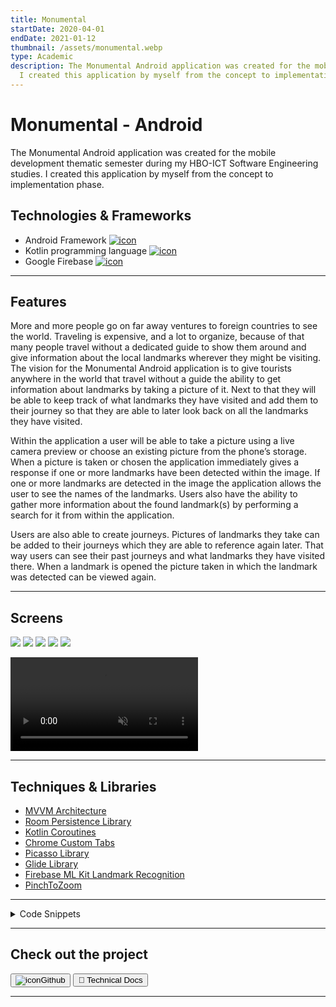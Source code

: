 ```yaml
---
title: Monumental
startDate: 2020-04-01
endDate: 2021-01-12
thumbnail: /assets/monumental.webp
type: Academic
description: The Monumental Android application was created for the mobile development thematic semester during my HBO-ICT Software Engineering studies.
  I created this application by myself from the concept to implementation phase. 
---
```

# Monumental - Android

The Monumental Android application was created for the mobile development thematic semester during my HBO-ICT Software Engineering studies.
I created this application by myself from the concept to implementation phase.

## Technologies & Frameworks

* Android Framework [![icon](/assets/android.png)](https://developer.android.com/)
* Kotlin programming language [![icon](/assets/kotlin.png)](https://kotlinlang.org/)
* Google Firebase [![icon](/assets/firebase.png)](https://firebase.google.com/)

- - -

## Features

More and more people go on far away ventures to foreign countries to see the world.
Traveling is expensive, and a lot to organize, because of that many people travel without a
dedicated guide to show them around and give information about the local landmarks
wherever they might be visiting. The vision for the Monumental Android application is to give
tourists anywhere in the world that travel without a guide the ability to get information about
landmarks by taking a picture of it. Next to that they will be able to keep track of what
landmarks they have visited and add them to their journey so that they are able to later look
back on all the landmarks they have visited.

Within the application a user will be able to take a picture using a live camera preview or
choose an existing picture from the phone’s storage. When a picture is taken or chosen the
application immediately gives a response if one or more landmarks have been detected
within the image. If one or more landmarks are detected in the image the application allows
the user to see the names of the landmarks. Users also have the ability to gather more
information about the found landmark(s) by performing a search for it from within the
application.

Users are also able to create journeys. Pictures of landmarks they take can be added to their
journeys which they are able to reference again later. That way users can see their past
journeys and what landmarks they have visited there. When a landmark is opened the picture
taken in which the landmark was detected can be viewed again.

- - -

## Screens

<div class="images-grid">
<img src="/assets/monumental_1.webp" />
<img src="/assets/monumental_2.webp" />
<img src="/assets/monumental_3.webp" />
<img src="/assets/monumental_4.webp" />
<img src="/assets/monumental_5.webp" />
</div>

<video autoplay muted loop playsinline controls src="/assets/monumental_demo.webm"></video>

- - -

## Techniques & Libraries

* [MVVM Architecture](https://developer.android.com/jetpack/guide)
* [Room Persistence Library](https://developer.android.com/training/data-storage/room)
* [Kotlin Coroutines](https://developer.android.com/kotlin/coroutines)
* [Chrome Custom Tabs](https://developer.chrome.com/docs/android/custom-tabs/overview/)
* [Picasso Library](https://developer.chrome.com/docs/android/custom-tabs/overview/)
* [Glide Library](https://developer.chrome.com/docs/android/custom-tabs/overview/)
* [Firebase ML Kit Landmark Recognition](https://firebase.google.com/docs/ml-kit/recognize-landmarks)
* [PinchToZoom](https://github.com/martinwithaar/PinchToZoom)

- - -

<details >
<summary>Code Snippets</summary>
<div>

The following are some code snippets of pieces of code I'm proud of from this project. The snippets demonstrate clean, concise and powerful code. *(Code has been compacted)*

**ViewModel for the Landmarks fragment**\
All communication between the View and Model is done through the ViewModel according to the MVVM architecture as is demonstrated throughout the project.

```kotlin
package com.example.monumental.viewModel.landmark

class LandmarksViewModel(application: Application) : AndroidViewModel(application) {

    private val landmarkRepository = LandmarkRepository(application.applicationContext)
    private val journeyRepository = JourneyRepository(application.applicationContext)
    private val bitmapHelper = BitmapHelper()
    private val mediaFileHelper = MediaFileHelper()

    private val mainScope = CoroutineScope(Dispatchers.Main)

    /**Inserts new Landmark
     * @return Long ID of inserted journey */
    fun createLandmark(landmark: Landmark) { mainScope.launch {
    landmarkRepository.insertLandmark(landmark) } }
    /**Gets all Landmarks of Journey
     * @param journeyId ID of Landmark to get Landmarks of
     * @return List of Landmarks */
    fun getLandmarksByJourney(journeyId: Int): LiveData<List<Landmark>?> {
    return landmarkRepository.getLandmarksByJourney(journeyId) }
    /**Sets the active Journey, unset all other journeys
     * @param journey Journey to set to active */
    fun setActiveJourney(journey: Journey) { mainScope.launch { journeyRepository.setActiveJourney(journey) } }
    /**Gets a Bitmap from the device storage
     * @param contentResolver ContentResolver class provides applications access to the content model
     * @param imageUri Uri image to retrieve
     * @return Bitmap that's retrieved */
    fun getBitmap(contentResolver: ContentResolver?, imageUri: Uri): Bitmap? {
    return bitmapHelper.getBitmap(contentResolver!!, imageUri) }
    /** Creates a File for saving an image
     * @return File */
    fun getOutputMediaFile(): File? { return mediaFileHelper.getOutputMediaFile() }
    /**Creates a file Uri for saving an image
     * @return Uri from File */
    fun getOutputMediaFileUri(): Uri { return mediaFileHelper.getOutputMediaFileUri() }
    /**Removes a Landmark
     * @param landmark Landmark to remove */
    fun deleteLandmark(landmark: Landmark): Int = runBlocking {
    return@runBlocking landmarkRepository.deleteLandmark(landmark) }
}
```

**Journeys fragment delete operation**\
These methods demonstrate the builder design pattern and, object-oriented and effective functional programming approach and proper use of the Kotlin programming language.

```kotlin
/**When Journey delete button is clicked
 * Builds dialog for delete confirmation
 * @param journey Journey to delete */
private fun journeyDelete(journey: Journey) {
    val builder: AlertDialog.Builder = AlertDialog.Builder(context)
        .setTitle("Remove ${journey.name}?")
        .setMessage("Are you sure?")
        .setPositiveButton("Yes") { dialog, _ ->
            deleteJourney(journey)
            dialog.dismiss() }
        .setNegativeButton("No") { dialog, _ -> dialog.dismiss() }
    val alert: AlertDialog = builder.create()
    alert.show() }

/** Deleted journey from database and alerts user of opreration success
 * @param journey Journey to update */
private fun deleteJourney(journey: Journey) {
    if (viewModel.deleteJourney(journey) == 1) { // Returns number of affected rows
        Toast.makeText(requireContext(), getString(R.string.journey_deleted, journey.name),
            Toast.LENGTH_SHORT).show()
    } else {
        Toast.makeText(requireContext(), getString(R.string.journey_not_deleted, journey.name),
            Toast.LENGTH_SHORT).show()
    }
}
```



</div>
</details>

- - -

## Check out the project

<a href="https://github.com/alianza/Monumental"><button><img src="/assets/github.png" alt="icon" />Github</button></a>
<a href="https://drive.google.com/file/d/162SAxWKRrIahK1M_R8Q7BtnR_OMhz13o/view?usp=sharing"><button><img src="data:image/gif;base64,R0lGODlhAQABAAD/ACwAAAAAAQABAAACADs=" alt="icon" />📘 Technical Docs</button></a>

- - -
